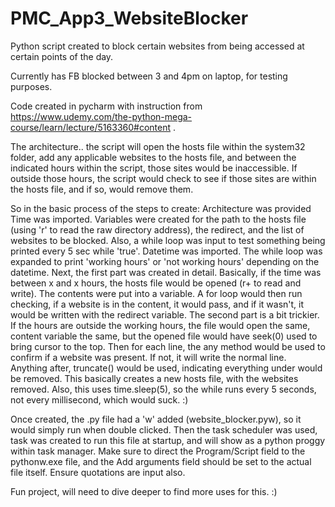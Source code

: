 # PMC_App3_WebsiteBlocker

Python script created to block certain websites from being accessed at certain points of the day.

Currently has FB blocked between 3 and 4pm on laptop, for testing purposes.

Code created in pycharm with instruction from https://www.udemy.com/the-python-mega-course/learn/lecture/5163360#content . 

The architecture.. the script will open the hosts file within the system32 folder, add any applicable websites to the hosts file, and between the indicated hours within the script, those sites would be inaccessible. If outside those hours, the script would check to see if those sites are within the hosts file, and if so, would remove them.

So in the basic process of the steps to create:
  Architecture was provided
  Time was imported. Variables were created for the path to the hosts file (using 'r' to read the raw directory address), the redirect, and the list of websites to be blocked. Also, a while loop was input to test something being printed every 5 sec while 'true'.
  Datetime was imported. The while loop was expanded to print 'working hours' or 'not working hours' depending on the datetime.
  Next, the first part was created in detail. Basically, if the time was between x and x hours, the hosts file would be opened (r+ to read and write). The contents were put into a variable. A for loop would then run checking, if a website is in the content, it would pass, and if it wasn't, it would be written with the redirect variable.
  The second part is a bit trickier. If the hours are outside the working hours, the file would open the same, content variable the same, but the opened file would have seek(0) used to bring cursor to the top. Then for each line, the any method would be used to confirm if a website was present. If not, it will write the normal line. Anything after, truncate() would be used, indicating everything under would be removed. This basically creates a new hosts file, with the websites removed.
  Also, this uses time.sleep(5), so the while runs every 5 seconds, not every millisecond, which would suck. :)
  
Once created, the .py file had a 'w' added (website_blocker.pyw), so it would simply run when double clicked. Then the task scheduler was used, task was created to run this file at startup, and will show as a python proggy within task manager. Make sure to direct the Program/Script field to the pythonw.exe file, and the Add arguments field should be set to the actual file itself. Ensure quotations are input also.

Fun project, will need to dive deeper to find more uses for this. :)

